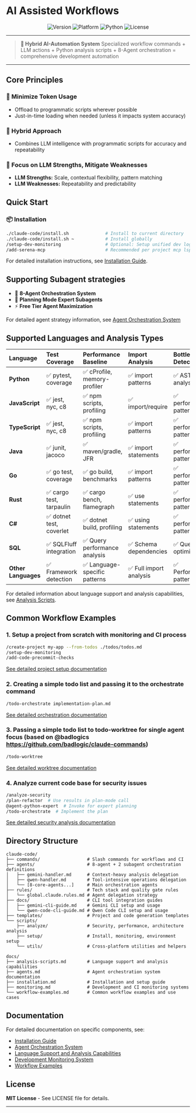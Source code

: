 # AI Assisted Workflows

<div align="center">

![Version](https://img.shields.io/badge/version-1.0.0-blue.svg)
![Platform](https://img.shields.io/badge/platform-macOS%20%7C%20Linux%20%7C%20Windows-lightgrey.svg)
![Python](https://img.shields.io/badge/python-3.7%2B-green.svg)
![License](https://img.shields.io/badge/license-MIT-green.svg)

</div>

---

> **🤖 Hybrid AI-Automation System**
> Specialized workflow commands + LLM actions + Python analysis scripts + 8-Agent orchestration = comprehensive development automation

---

## Core Principles

### 🚀 Minimize Token Usage

- Offload to programmatic scripts wherever possible
- Just-in-time loading when needed (unless it impacts system accuracy)

### 🔄 Hybrid Approach

- Combines LLM intelligence with programmatic scripts for accuracy and repeatability

### 🎯 Focus on LLM Strengths, Mitigate Weaknesses

- **LLM Strengths:** Scale, contextual flexibility, pattern matching
- **LLM Weaknesses:** Repeatability and predictability

## Quick Start

### 📦 Installation

```bash
./claude-code/install.sh              # Install to current directory
./claude-code/install.sh ~            # Install globally
/setup-dev-monitoring                 # Optional: Setup unified dev logging
/add-serena-mcp                       # Recommended per project mcp lsp tool
```

For detailed installation instructions, see [Installation Guide](docs/installation.md).

## Supporting Subagent strategies

- 🚀 **8-Agent Orchestration System**
- 🧠 **Planning Mode Expert Subagents**
- ⚡ **Free Tier Agent Maximization**

For detailed agent strategy information, see [Agent Orchestration System](docs/agents.md)

## Supported Languages and Analysis Types

| Language            | Test Coverage            | Performance Baseline          | Import Analysis         | Bottleneck Detection    |
| :------------------ | :----------------------- | :---------------------------- | :---------------------- | :---------------------- |
| **Python**          | ✅ pytest, coverage      | ✅ cProfile, memory-profiler  | ✅ import patterns      | ✅ AST analysis         |
| **JavaScript**      | ✅ jest, nyc, c8         | ✅ npm scripts, profiling     | ✅ import/require       | ✅ performance patterns |
| **TypeScript**      | ✅ jest, nyc, c8         | ✅ npm scripts, profiling     | ✅ import patterns      | ✅ performance patterns |
| **Java**            | ✅ junit, jacoco         | ✅ maven/gradle, JFR          | ✅ import statements    | ✅ performance patterns |
| **Go**              | ✅ go test, coverage     | ✅ go build, benchmarks       | ✅ import patterns      | ✅ performance patterns |
| **Rust**            | ✅ cargo test, tarpaulin | ✅ cargo bench, flamegraph    | ✅ use statements       | ✅ performance patterns |
| **C#**              | ✅ dotnet test, coverlet | ✅ dotnet build, profiling    | ✅ using statements     | ✅ performance patterns |
| **SQL**             | ✅ SQLFluff integration  | ✅ Query performance analysis | ✅ Schema dependencies  | ✅ Query optimization   |
| **Other Languages** | ✅ Framework detection   | ✅ Language-specific patterns | ✅ Full import analysis | ✅ Performance patterns |

For detailed information about language support and analysis capabilities, see [Analysis Scripts](docs/analysis-scripts.md).

## Common Workflow Examples

### 1. Setup a project from scratch with monitoring and CI process

```bash
/create-project my-app --from-todos ./todos/todos.md
/setup-dev-monitoring
/add-code-precommit-checks
```

[See detailed project setup documentation](docs/workflow-examples.md#example-1-complete-project-setup-with-continuous-improvement)

### 2. Creating a simple todo list and passing it to the orchestrate command

```bash
/todo-orchestrate implementation-plan.md
```

[See detailed orchestration documentation](docs/agents.md#todo-orchestration)

### 3. Passing a simple todo list to todo-worktree for single agent focus (based on @badlogics https://github.com/badlogic/claude-commands)

```bash
/todo-worktree
```

[See detailed worktree documentation](docs/agents.md#todo-worktree-implementation)

### 4. Analyze current code base for security issues

```bash
/analyze-security
/plan-refactor  # Use results in plan-mode call
@agent-python-expert  # Invoke for expert planning
/todo-orchestrate  # Implement the plan
```

[See detailed security analysis documentation](docs/workflow-examples.md#example-5-security-analysis-and-refactoring)

## Directory Structure

```
claude-code/
├── commands/                  # Slash commands for workflows and CI
├── agents/                    # 8-agent + 2 subagent orchestration definitions
│   ├── gemini-handler.md      # Context-heavy analysis delegation
│   ├── qwen-handler.md        # Tool-intensive operations delegation
│   └── [8-core-agents...]     # Main orchestration agents
├── rules/                     # Tech stack and quality gate rules
│   └── global.claude.rules.md # Agent delegation strategy
├── docs/                      # CLI tool integration guides
│   ├── gemini-cli-guide.md    # Gemini CLI setup and usage
│   └── qwen-code-cli-guide.md # Qwen Code CLI setup and usage
├── templates/                 # Project and code generation templates
└── scripts/
    ├── analyze/               # Security, performance, architecture analysis
    ├── setup/                 # Install, monitoring, environment setup
    └── utils/                 # Cross-platform utilities and helpers

docs/
├── analysis-scripts.md        # Language support and analysis capabilities
├── agents.md                  # Agent orchestration system documentation
├── installation.md            # Installation and setup guide
├── monitoring.md              # Development and CI monitoring systems
└── workflow-examples.md       # Common workflow examples and use cases
```

## Documentation

For detailed documentation on specific components, see:

- [Installation Guide](docs/installation.md)
- [Agent Orchestration System](docs/agents.md)
- [Language Support and Analysis Capabilities](docs/analysis-scripts.md)
- [Development Monitoring System](docs/monitoring.md)
- [Workflow Examples](docs/workflow-examples.md)

## License

**MIT License** - See LICENSE file for details.

---
